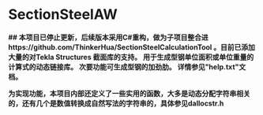 # SectionSteelAW
<b>
## 本项目已停止更新，后续版本采用C#重构，做为子项目整合进 https://github.com/ThinkerHua/SectionSteelCalculationTool 。目前已添加大量的对Tekla Structures 截面库的支持。
<b>
 用于生成型钢单位面积或单位重量的计算式的动态链接库。
 次要功能可生成型钢的加劲肋。
 详情参见"help.txt"文档。

为实现功能，本项目内部还定义了一些实用的函数，大多是动态分配字符串相关的，还有几个是数值转换成自然写法的字符串的，具体参见dallocstr.h
